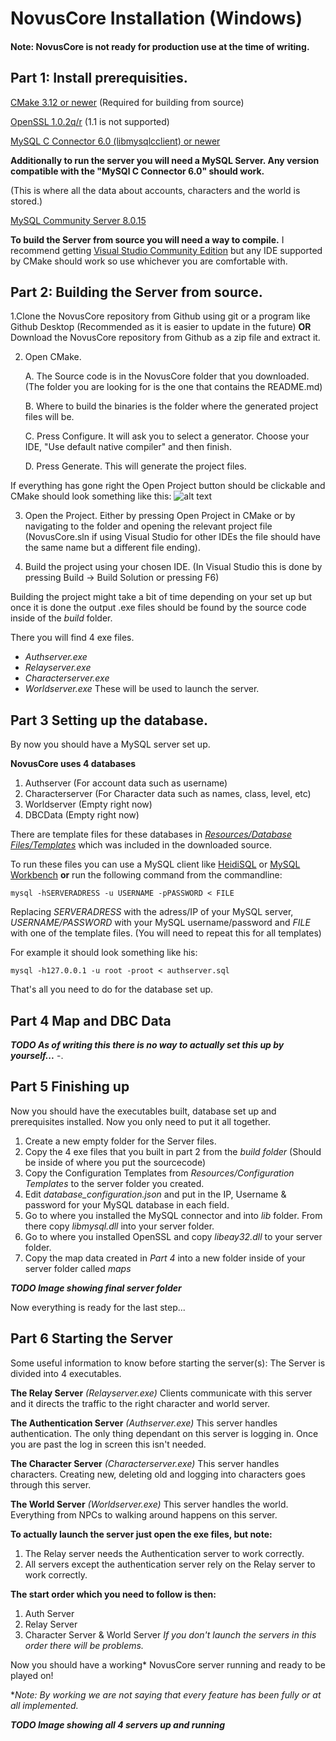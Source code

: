 # NovusCore Installation (Windows)

#### Note: NovusCore is not ready for production use at the time of writing.

## Part 1: Install prerequisities.

[CMake 3.12 or newer](https://cmake.org/download/)
(Required for building from source)

[OpenSSL 1.0.2q/r](http://slproweb.com/products/Win32OpenSSL.html)
(1.1 is not supported)

[MySQL C Connector 6.0 (libmysqlcclient) or newer](https://dev.mysql.com/downloads/connector/c/)

**Additionally to run the server you will need a MySQL Server. Any version compatible with the "MySQl C Connector 6.0" should work.**

(This is where all the data about accounts, characters and the world is stored.)

[MySQL Community Server 8.0.15](https://dev.mysql.com/downloads/mysql/)

**To build the Server from source you will need a way to compile.**
I recommend getting [Visual Studio Community Edition](https://visualstudio.microsoft.com/) but any IDE supported by CMake should work so use whichever you are comfortable with.

## Part 2: Building the Server from source.

1.Clone the NovusCore repository from Github using git or a program like Github Desktop (Recommended as it is easier to update in the future) **OR** Download the NovusCore repository from Github as a zip file and extract it.

2. Open CMake.

	A. The Source code is in the NovusCore folder that you downloaded. (The folder you are looking for is the one that contains the README.md)
  
	B. Where to build the binaries is the folder where the generated project files will be.
  
	C. Press Configure. It will ask you to select a generator. Choose your IDE, "Use default native compiler" and then finish.
	
	D. Press Generate. This will generate the project files.
	
If everything has gone right the Open Project button should be clickable and CMake should look something like this:
![alt text](https://i.imgur.com/7xNTjHe.png "CMake Result")

3. Open the Project. Either by pressing Open Project in CMake or by navigating to the folder and opening the relevant project file (NovusCore.sln if using Visual Studio for other IDEs the file should have the same name but a different file ending).

4. Build the project using your chosen IDE. (In Visual Studio this is done by pressing Build -> Build Solution or pressing F6)

Building the project might take a bit of time depending on your set up but once it is done the output .exe files should be found by the source code inside of the *build* folder.

There you will find 4 exe files.
- *Authserver.exe*
- *Relayserver.exe*
- *Characterserver.exe*
- *Worldserver.exe*
These will be used to launch the server.

## Part 3 Setting up the database.
By now you should have a MySQL server set up.

**NovusCore uses 4 databases**
1. Authserver
(For account data such as username)
2. Characterserver
(For Character data such as names, class, level, etc)
3. Worldserver
(Empty right now)
4. DBCData
(Empty right now)

There are template files for these databases in [*Resources/Database Files/Templates*](https://github.com/novuscore/NovusCore/tree/master/resources/Database%20Files/Templates) which was included in the downloaded source. 

To run these files you can use a MySQL client like [HeidiSQL](https://www.heidisql.com/download.php) or [MySQL Workbench](https://www.mysql.com/products/workbench/) **or** run the following command from the commandline:

```mysql -hSERVERADRESS -u USERNAME -pPASSWORD < FILE```

Replacing *SERVERADRESS* with the adress/IP of your MySQL server, *USERNAME/PASSWORD* with your MySQL username/password and *FILE* with one of the template files. (You will need to repeat this for all templates)

For example it should look something like his:

```mysql -h127.0.0.1 -u root -proot < authserver.sql```

That's all you need to do for the database set up.
## Part 4 Map and DBC Data

***TODO As of writing this there is no way to actually set this up by yourself...***
-. 
## Part 5 Finishing up
Now you should have the executables built, database set up and prerequisites installed. Now you only need to put it all together.

1. Create a new empty folder for the Server files.
2. Copy the 4 exe files that you built in part 2 from the *build folder* (Should be inside of where you put the sourcecode)
3. Copy the Configuration Templates from *Resources/Configuration Templates* to the server folder you created.
4. Edit *database_configuration.json* and put in the IP, Username & password for your MySQL database in each field.
5. Go to where you installed the MySQL connector and into *lib* folder. From there copy *libmysql.dll* into your server folder.
6. Go to where you installed OpenSSL and copy *libeay32.dll* to your server folder.
7. Copy the map data created in *Part 4* into a new folder inside of your server folder called *maps*

***TODO Image showing final server folder***

Now everything is ready for the last step...

## Part 6 Starting the Server
Some useful information to know before starting the server(s):
The Server is divided into 4 executables.

**The Relay Server** *(Relayserver.exe)*
Clients communicate with this server and it directs the traffic to the right character and world server.

**The Authentication Server** *(Authserver.exe)*
This server handles authentication. The only thing dependant on this server is logging in. Once you are past the log in screen this isn't needed.

**The Character Server** *(Characterserver.exe)*
This server handles characters. Creating new, deleting old and logging into characters goes through this server.

**The World Server** *(Worldserver.exe)*
This server handles the world. Everything from NPCs to walking around happens on this server.

**To actually launch the server just open the exe files, but note:**
1. The Relay server needs the Authentication server to work correctly.
2. All servers except the authentication server rely on the Relay server to work correctly.

**The start order which you need to follow is then:**
1. Auth Server
2. Relay Server
3. Character Server & World Server
*If you don't launch the servers in this order there will be problems.*

Now you should have a working\* NovusCore server running and ready to be played on!

\**Note: By working we are not saying that every feature has been fully or at all implemented.*

***TODO Image showing all 4 servers up and running***
